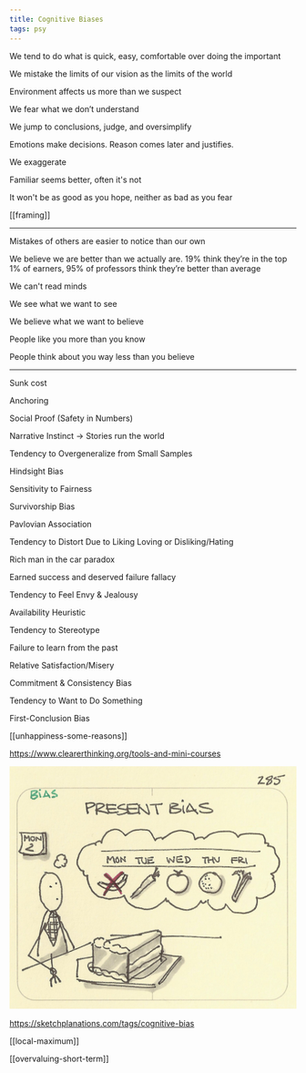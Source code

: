 ```yaml
---
title: Cognitive Biases   
tags: psy
---
```



We tend to do what is quick, easy, comfortable over doing the important 

We mistake the limits of our vision as the limits of the world 

Environment affects us more than we suspect

We fear what we don’t understand 

We jump to conclusions, judge, and oversimplify 

Emotions make decisions. Reason comes later and justifies.

We exaggerate

Familiar seems better, often it's not 

It won't be as good as you hope, neither as bad as you fear 

[[framing]]


---

Mistakes of others are easier to notice than our own 

We believe we are better than we actually are. 19% think they’re in the top 1% of earners, 95% of professors think they’re better than average

We can't read minds

We see what we want to see

We believe what we want to believe 

People like you more than you know 

People think about you way less than you believe 

---

Sunk cost 

Anchoring

Social Proof (Safety in Numbers)

Narrative Instinct -> Stories run the world

Tendency to Overgeneralize from Small Samples

Hindsight Bias

Sensitivity to Fairness

Survivorship Bias

Pavlovian Association

Tendency to Distort Due to Liking Loving or Disliking/Hating

Rich man in the car paradox 

Earned success and deserved failure fallacy

Tendency to Feel Envy & Jealousy

Availability Heuristic

Tendency to Stereotype

Failure to learn from the past

Relative Satisfaction/Misery

Commitment & Consistency Bias

Tendency to Want to Do Something

First-Conclusion Bias


[[unhappiness-some-reasons]]


<https://www.clearerthinking.org/tools-and-mini-courses>


![](/static/img/present-bias.jpeg)

<https://sketchplanations.com/tags/cognitive-bias>

[[local-maximum]]

[[overvaluing-short-term]]